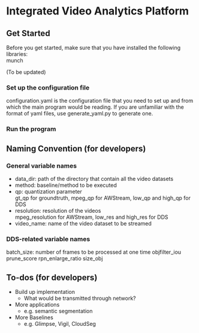 # Integrated Video Analytics Platform

## Get Started
Before you get started, make sure that you have installed the following libraries:<br/>
munch<br/>

(To be updated)

### Set up the configuration file
configuration.yaml is the configuration file that you need to set up and from
which the main program would be reading. If you are unfamiliar with the format
of yaml files, use generate_yaml.py to generate one.

### Run the program

## Naming Convention (for developers)
### General variable names
- data_dir: path of the directory that contain all the video datasets
- method: baseline/method to be executed
- qp: quantization parameter<br/>
  gt_qp for groundtruth, mpeg_qp for AWStream, low_qp and high_qp for DDS
- resolution: resolution of the videos<br/>
  mpeg_resolution for AWStream, low_res and high_res for DDS
- video_name: name of the video dataset to be streamed

### DDS-related variable names
batch_size: number of frames to be processed at one time
objfilter_iou
prune_score
rpn_enlarge_ratio
size_obj

## To-dos (for developers)
- Build up implementation
    - What would be transmitted through network?
- More applications
    - e.g. semantic segmentation
- More Baselines
    - e.g. Glimpse, Vigil, CloudSeg